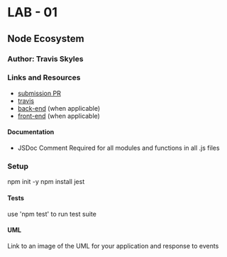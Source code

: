 # LAB - 01

## Node Ecosystem

### Author: Travis Skyles

### Links and Resources

- [submission PR](http://xyz.com)
- [travis](http://xyz.com)
- [back-end](http://xyz.com) (when applicable)
- [front-end](http://xyz.com) (when applicable)

#### Documentation

- JSDoc Comment Required for all modules and functions in all .js files

### Setup

npm init -y
npm install jest

<!-- #### `.env` requirements (where applicable)

- `PORT` - Port Number
- `MONGODB_URI` - URL to the running mongo instance/db

#### How to initialize/run your server app (where applicable)

- e.g. `npm start` -->

#### Tests

use 'npm test' to run test suite

#### UML

Link to an image of the UML for your application and response to events
